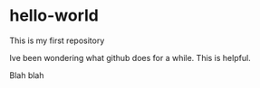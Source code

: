 # hello-world
This is my first repository 

Ive been wondering what github does for a while. This is helpful.

Blah blah
